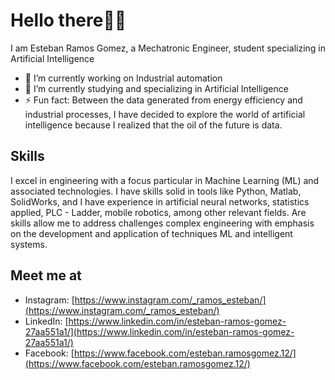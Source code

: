 # Hello there👋🌱

I am Esteban Ramos Gomez, a Mechatronic Engineer, student specializing in Artificial Intelligence

- 🔭 I’m currently working on Industrial automation
- 🌱 I’m currently studying and specializing in Artificial Intelligence
- ⚡ Fun fact: Between the data generated from energy efficiency and industrial processes, I have decided to explore the world of artificial intelligence because I realized that the oil of the future is data.

## Skills

I excel in engineering with a focus particular in Machine Learning (ML) and associated technologies. I have skills solid in tools like Python, Matlab, SolidWorks, and I have experience in artificial neural networks, statistics applied, PLC - Ladder, mobile robotics, among other relevant fields. Are skills allow me to address challenges complex engineering with emphasis on the development and application of techniques ML and intelligent systems.

## Meet me at

- Instagram: [https://www.instagram.com/_ramos_esteban/](https://www.instagram.com/_ramos_esteban/)
- LinkedIn: [https://www.linkedin.com/in/esteban-ramos-gomez-27aa551a1/](https://www.linkedin.com/in/esteban-ramos-gomez-27aa551a1/)
- Facebook: [https://www.facebook.com/esteban.ramosgomez.12/](https://www.facebook.com/esteban.ramosgomez.12/)
